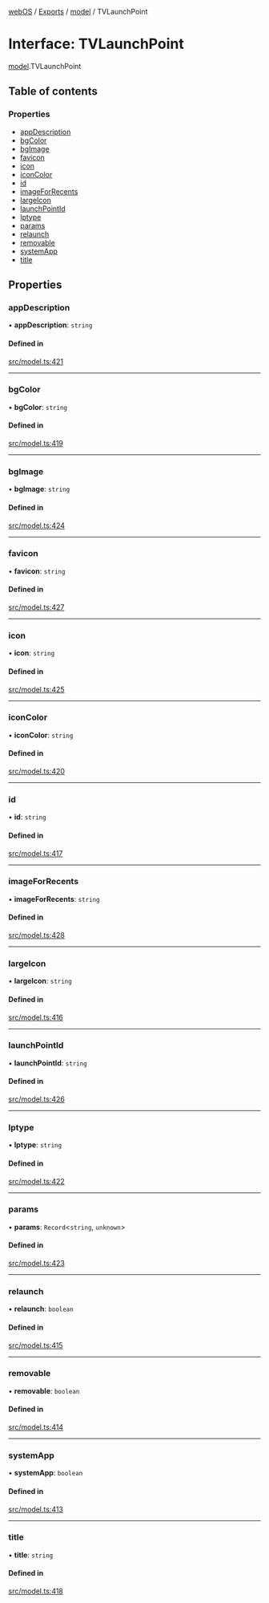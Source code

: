 [webOS](../README.md) / [Exports](../modules.md) / [model](../modules/model.md) / TVLaunchPoint

# Interface: TVLaunchPoint

[model](../modules/model.md).TVLaunchPoint

## Table of contents

### Properties

- [appDescription](model.TVLaunchPoint.md#appdescription)
- [bgColor](model.TVLaunchPoint.md#bgcolor)
- [bgImage](model.TVLaunchPoint.md#bgimage)
- [favicon](model.TVLaunchPoint.md#favicon)
- [icon](model.TVLaunchPoint.md#icon)
- [iconColor](model.TVLaunchPoint.md#iconcolor)
- [id](model.TVLaunchPoint.md#id)
- [imageForRecents](model.TVLaunchPoint.md#imageforrecents)
- [largeIcon](model.TVLaunchPoint.md#largeicon)
- [launchPointId](model.TVLaunchPoint.md#launchpointid)
- [lptype](model.TVLaunchPoint.md#lptype)
- [params](model.TVLaunchPoint.md#params)
- [relaunch](model.TVLaunchPoint.md#relaunch)
- [removable](model.TVLaunchPoint.md#removable)
- [systemApp](model.TVLaunchPoint.md#systemapp)
- [title](model.TVLaunchPoint.md#title)

## Properties

### appDescription

• **appDescription**: `string`

#### Defined in

[src/model.ts:421](https://github.com/Dabolus/webos-tv/blob/db77d18/src/model.ts#L421)

___

### bgColor

• **bgColor**: `string`

#### Defined in

[src/model.ts:419](https://github.com/Dabolus/webos-tv/blob/db77d18/src/model.ts#L419)

___

### bgImage

• **bgImage**: `string`

#### Defined in

[src/model.ts:424](https://github.com/Dabolus/webos-tv/blob/db77d18/src/model.ts#L424)

___

### favicon

• **favicon**: `string`

#### Defined in

[src/model.ts:427](https://github.com/Dabolus/webos-tv/blob/db77d18/src/model.ts#L427)

___

### icon

• **icon**: `string`

#### Defined in

[src/model.ts:425](https://github.com/Dabolus/webos-tv/blob/db77d18/src/model.ts#L425)

___

### iconColor

• **iconColor**: `string`

#### Defined in

[src/model.ts:420](https://github.com/Dabolus/webos-tv/blob/db77d18/src/model.ts#L420)

___

### id

• **id**: `string`

#### Defined in

[src/model.ts:417](https://github.com/Dabolus/webos-tv/blob/db77d18/src/model.ts#L417)

___

### imageForRecents

• **imageForRecents**: `string`

#### Defined in

[src/model.ts:428](https://github.com/Dabolus/webos-tv/blob/db77d18/src/model.ts#L428)

___

### largeIcon

• **largeIcon**: `string`

#### Defined in

[src/model.ts:416](https://github.com/Dabolus/webos-tv/blob/db77d18/src/model.ts#L416)

___

### launchPointId

• **launchPointId**: `string`

#### Defined in

[src/model.ts:426](https://github.com/Dabolus/webos-tv/blob/db77d18/src/model.ts#L426)

___

### lptype

• **lptype**: `string`

#### Defined in

[src/model.ts:422](https://github.com/Dabolus/webos-tv/blob/db77d18/src/model.ts#L422)

___

### params

• **params**: `Record`<`string`, `unknown`\>

#### Defined in

[src/model.ts:423](https://github.com/Dabolus/webos-tv/blob/db77d18/src/model.ts#L423)

___

### relaunch

• **relaunch**: `boolean`

#### Defined in

[src/model.ts:415](https://github.com/Dabolus/webos-tv/blob/db77d18/src/model.ts#L415)

___

### removable

• **removable**: `boolean`

#### Defined in

[src/model.ts:414](https://github.com/Dabolus/webos-tv/blob/db77d18/src/model.ts#L414)

___

### systemApp

• **systemApp**: `boolean`

#### Defined in

[src/model.ts:413](https://github.com/Dabolus/webos-tv/blob/db77d18/src/model.ts#L413)

___

### title

• **title**: `string`

#### Defined in

[src/model.ts:418](https://github.com/Dabolus/webos-tv/blob/db77d18/src/model.ts#L418)
